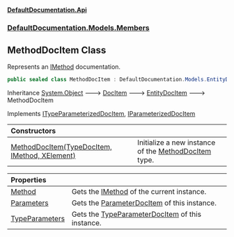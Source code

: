 #### [DefaultDocumentation\.Api](../../../../index.md 'index')
### [DefaultDocumentation\.Models\.Members](../../../../index.md#DefaultDocumentation.Models.Members 'DefaultDocumentation\.Models\.Members')

## MethodDocItem Class

Represents an [IMethod](https://github.com/icsharpcode/ILSpy 'ICSharpCode\.Decompiler\.TypeSystem\.IMethod') documentation\.

```csharp
public sealed class MethodDocItem : DefaultDocumentation.Models.EntityDocItem, DefaultDocumentation.Models.ITypeParameterizedDocItem, DefaultDocumentation.Models.IParameterizedDocItem
```

Inheritance [System\.Object](https://docs.microsoft.com/en-us/dotnet/api/System.Object 'System\.Object') &#129106; [DocItem](../../DocItem/index.md 'DefaultDocumentation\.Models\.DocItem') &#129106; [EntityDocItem](../../EntityDocItem/index.md 'DefaultDocumentation\.Models\.EntityDocItem') &#129106; MethodDocItem

Implements [ITypeParameterizedDocItem](../../ITypeParameterizedDocItem/index.md 'DefaultDocumentation\.Models\.ITypeParameterizedDocItem'), [IParameterizedDocItem](../../IParameterizedDocItem/index.md 'DefaultDocumentation\.Models\.IParameterizedDocItem')

| Constructors | |
| :--- | :--- |
| [MethodDocItem\(TypeDocItem, IMethod, XElement\)](MethodDocItem(TypeDocItem,IMethod,XElement).md 'DefaultDocumentation\.Models\.Members\.MethodDocItem\.MethodDocItem\(DefaultDocumentation\.Models\.Types\.TypeDocItem, IMethod, System\.Xml\.Linq\.XElement\)') | Initialize a new instance of the [MethodDocItem](index.md 'DefaultDocumentation\.Models\.Members\.MethodDocItem') type\. |

| Properties | |
| :--- | :--- |
| [Method](Method.md 'DefaultDocumentation\.Models\.Members\.MethodDocItem\.Method') | Gets the [IMethod](https://github.com/icsharpcode/ILSpy 'ICSharpCode\.Decompiler\.TypeSystem\.IMethod') of the current instance\. |
| [Parameters](Parameters.md 'DefaultDocumentation\.Models\.Members\.MethodDocItem\.Parameters') | Gets the [ParameterDocItem](../../Parameters/ParameterDocItem/index.md 'DefaultDocumentation\.Models\.Parameters\.ParameterDocItem') of this instance\. |
| [TypeParameters](TypeParameters.md 'DefaultDocumentation\.Models\.Members\.MethodDocItem\.TypeParameters') | Gets the [TypeParameterDocItem](../../Parameters/TypeParameterDocItem/index.md 'DefaultDocumentation\.Models\.Parameters\.TypeParameterDocItem') of this instance\. |

